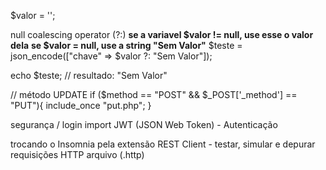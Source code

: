 $valor = '';

null coalescing operator (?:)
**se a variavel $valor != null, use esse o valor dela**
**se $valor = null, use a string "Sem Valor"**
$teste = json_encode(["chave" => $valor ?: "Sem Valor"]);

echo $teste; // resultado: "Sem Valor"

// método UPDATE
if ($method == "POST" && $\_POST['_method'] == "PUT"){
include_once "put.php";
}

segurança / login
import JWT (JSON Web Token) - Autenticação

trocando o Insomnia pela extensão REST Client - testar, simular e depurar requisições HTTP
arquivo (.http)
